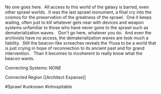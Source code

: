 
No one goes here.  All access to this world of the galaxy is barred, even other sprawl worlds.  It was the last sprawl monument, a final cry into the cosmos for the preservation of the greatness of the sprawl.  One it keeps wailing, often just to kill whatever gets near with devices and weapon systems unfamiliar to those who have never gone to the sprawl such as dematerialization waves.   Don't go here, whatever you do.  And even the archivists have no access, the dematerialization waves are took much a liability.  Still the beacon-like screeches reveals the Ytusa to be a world that is just crying in hope of reconnection to its ancient past and for grand intervention.   Than it becomes to incoherent to really know what the beacon wants.

Connecting Systems:
NONE

Connected Region
[[Architect Expanse]]

#Sprawl 
#unknown 
#inhospitable 